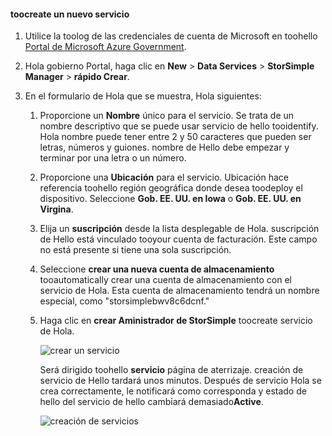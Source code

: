 <!--author=SharS last changed: 9/17/15-->


#### <a name="toocreate-a-new-service"></a>toocreate un nuevo servicio
1. Utilice la toolog de las credenciales de cuenta de Microsoft en toohello [Portal de Microsoft Azure Government](https://manage.windowsazure.us/).
2. Hola gobierno Portal, haga clic en **New** > **Data Services** > **StorSimple Manager** > **rápido Crear**.
3. En el formulario de Hola que se muestra, Hola siguientes:
   
   1. Proporcione un **Nombre** único para el servicio. Se trata de un nombre descriptivo que se puede usar servicio de hello tooidentify. Hola nombre puede tener entre 2 y 50 caracteres que pueden ser letras, números y guiones. nombre de Hello debe empezar y terminar por una letra o un número.
   2. Proporcione una **Ubicación** para el servicio. Ubicación hace referencia toohello región geográfica donde desea toodeploy el dispositivo. Seleccione **Gob. EE. UU. en Iowa** o **Gob. EE. UU. en Virgina**.
   3. Elija un **suscripción** desde la lista desplegable de Hola. suscripción de Hello está vinculado tooyour cuenta de facturación. Este campo no está presente si tiene una sola suscripción.
   4. Seleccione **crear una nueva cuenta de almacenamiento** tooautomatically crear una cuenta de almacenamiento con el servicio de Hola. Esta cuenta de almacenamiento tendrá un nombre especial, como "storsimplebwv8c6dcnf."
   5. Haga clic en **crear Aministrador de StorSimple** toocreate servicio de Hola.
      
       ![crear un servicio](./media/storsimple-create-new-service-gov/HCS_CreateAService-gov-include.png)
      
      Será dirigido toohello **servicio** página de aterrizaje. creación de servicio de Hello tardará unos minutos. Después de servicio Hola se crea correctamente, le notificará como corresponda y estado de hello del servicio de hello cambiará demasiado**Active**.
      
       ![creación de servicios](./media/storsimple-create-new-service-gov/HCS_StorSimpleManagerServicePage-gov-include.png)


